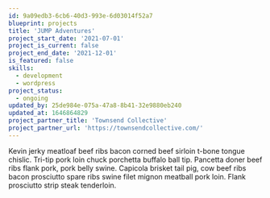 ```yaml
---
id: 9a09edb3-6cb6-40d3-993e-6d03014f52a7
blueprint: projects
title: 'JUMP Adventures'
project_start_date: '2021-07-01'
project_is_current: false
project_end_date: '2021-12-01'
is_featured: false
skills:
  - development
  - wordpress
project_status:
  - ongoing
updated_by: 25de984e-075a-47a8-8b41-32e9880eb240
updated_at: 1646864829
project_partner_title: 'Townsend Collective'
project_partner_url: 'https://townsendcollective.com/'
---
```

Kevin jerky meatloaf beef ribs bacon corned beef sirloin t-bone tongue chislic. Tri-tip pork loin chuck porchetta buffalo ball tip. Pancetta doner beef ribs flank pork, pork belly swine. Capicola brisket tail pig, cow beef ribs bacon prosciutto spare ribs swine filet mignon meatball pork loin. Flank prosciutto strip steak tenderloin.